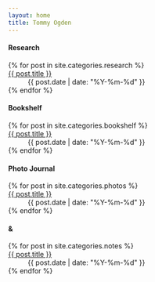 ```yaml
---
layout: home
title: Tommy Ogden
---
```


<section>
<h4>Research</h4>
<dl>
{% for post in site.categories.research %}
<dt>
<a href="{{ post.url }}">{{ post.title }}</a>
</dt>
<dd class="stamp">
{{ post.date | date: "%Y-%m-%d" }}
</dd>
{% endfor %}
</dl>
</section>

<section>
<h4>Bookshelf</h4>
<dl>
{% for post in site.categories.bookshelf %}
<dt>
<a href="{{ post.url }}">{{ post.title }}</a>
</dt>
<dd class="stamp">
{{ post.date | date: "%Y-%m-%d" }}
</dd>
{% endfor %}
</dl>
</section>

<section>
<h4>Photo Journal</h4>
<dl>
{% for post in site.categories.photos %}
<dt>
<a href="{{ post.url }}">{{ post.title }}</a>
</dt>
<dd class="stamp">
{{ post.date | date: "%Y-%m-%d" }}
</dd>
{% endfor %}
</dl>
</section>

<section>
<h4>&amp;</h4>
<dl>
{% for post in site.categories.notes %}
<dt>
<a href="{{ post.url }}">{{ post.title }}</a>
</dt>
<dd class="stamp">
{{ post.date | date: "%Y-%m-%d" }}
</dd>
{% endfor %}
</dl>
</section>

